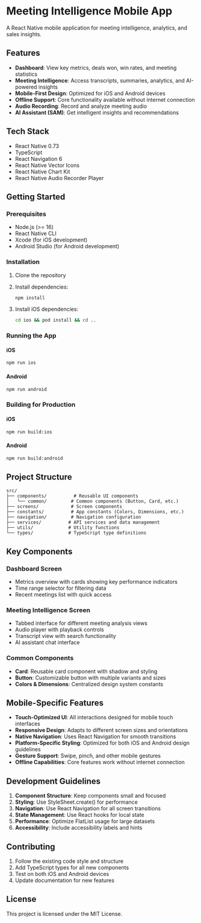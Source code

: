 # Meeting Intelligence Mobile App

A React Native mobile application for meeting intelligence, analytics, and sales insights.

## Features

- **Dashboard**: View key metrics, deals won, win rates, and meeting statistics
- **Meeting Intelligence**: Access transcripts, summaries, analytics, and AI-powered insights
- **Mobile-First Design**: Optimized for iOS and Android devices
- **Offline Support**: Core functionality available without internet connection
- **Audio Recording**: Record and analyze meeting audio
- **AI Assistant (SAM)**: Get intelligent insights and recommendations

## Tech Stack

- React Native 0.73
- TypeScript
- React Navigation 6
- React Native Vector Icons
- React Native Chart Kit
- React Native Audio Recorder Player

## Getting Started

### Prerequisites

- Node.js (>= 16)
- React Native CLI
- Xcode (for iOS development)
- Android Studio (for Android development)

### Installation

1. Clone the repository
2. Install dependencies:
   ```bash
   npm install
   ```

3. Install iOS dependencies:
   ```bash
   cd ios && pod install && cd ..
   ```

### Running the App

#### iOS
```bash
npm run ios
```

#### Android
```bash
npm run android
```

### Building for Production

#### iOS
```bash
npm run build:ios
```

#### Android
```bash
npm run build:android
```

## Project Structure

```
src/
├── components/          # Reusable UI components
│   └── common/         # Common components (Button, Card, etc.)
├── screens/            # Screen components
├── constants/          # App constants (Colors, Dimensions, etc.)
├── navigation/         # Navigation configuration
├── services/          # API services and data management
├── utils/             # Utility functions
└── types/             # TypeScript type definitions
```

## Key Components

### Dashboard Screen
- Metrics overview with cards showing key performance indicators
- Time range selector for filtering data
- Recent meetings list with quick access

### Meeting Intelligence Screen
- Tabbed interface for different meeting analysis views
- Audio player with playback controls
- Transcript view with search functionality
- AI assistant chat interface

### Common Components
- **Card**: Reusable card component with shadow and styling
- **Button**: Customizable button with multiple variants and sizes
- **Colors & Dimensions**: Centralized design system constants

## Mobile-Specific Features

- **Touch-Optimized UI**: All interactions designed for mobile touch interfaces
- **Responsive Design**: Adapts to different screen sizes and orientations
- **Native Navigation**: Uses React Navigation for smooth transitions
- **Platform-Specific Styling**: Optimized for both iOS and Android design guidelines
- **Gesture Support**: Swipe, pinch, and other mobile gestures
- **Offline Capabilities**: Core features work without internet connection

## Development Guidelines

1. **Component Structure**: Keep components small and focused
2. **Styling**: Use StyleSheet.create() for performance
3. **Navigation**: Use React Navigation for all screen transitions
4. **State Management**: Use React hooks for local state
5. **Performance**: Optimize FlatList usage for large datasets
6. **Accessibility**: Include accessibility labels and hints

## Contributing

1. Follow the existing code style and structure
2. Add TypeScript types for all new components
3. Test on both iOS and Android devices
4. Update documentation for new features

## License

This project is licensed under the MIT License.